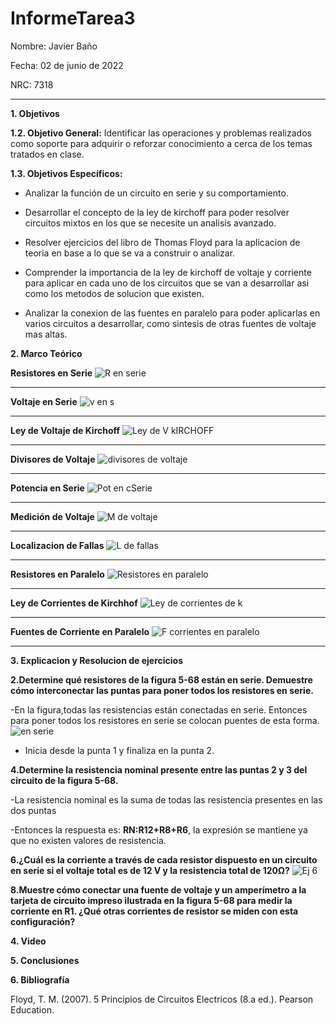 # InformeTarea3
Nombre: Javier Baño      

Fecha: 02 de junio de 2022

NRC: 7318

***
**1. Objetivos**

**1.2. Objetivo General:** Identificar las operaciones y problemas realizados como soporte para adquirir o reforzar conocimiento a cerca de los temas tratados en clase. 

**1.3. Objetivos Específicos:**

* Analizar la función de un circuito en serie y su comportamiento.

* Desarrollar el concepto de la ley de kirchoff para poder resolver circuitos mixtos en los que se necesite un analisis avanzado.

* Resolver ejercicios del libro de Thomas Floyd para la aplicacion de teoria en base a lo que se va a construir o analizar. 

* Comprender la importancia de la ley de kirchoff de voltaje y corriente para aplicar en cada uno de los circuitos que se van a desarrollar asi como los metodos de solucion que existen. 

* Analizar la conexion de las fuentes en paralelo para poder aplicarlas en varios circuitos a desarrollar, como sintesis de otras fuentes de voltaje mas altas.

**2. Marco Teórico**

**Resistores en Serie**
![R en serie](https://user-images.githubusercontent.com/105677231/171307571-42e3319c-973c-4a23-8f5a-c914e6ea5fe8.JPG)
***
**Voltaje en Serie**
![v en s](https://user-images.githubusercontent.com/105677231/171307597-fabc64f0-0643-4a51-9b98-50cccb73ebbd.JPG)
***
**Ley de Voltaje de Kirchoff**
![Ley de V kIRCHOFF](https://user-images.githubusercontent.com/105677231/171307668-fd577bbf-7aff-4ae8-923c-334e6174b0ce.JPG)
***
**Divisores de Voltaje**
![divisores de voltaje](https://user-images.githubusercontent.com/105677231/171307721-ef3b1f16-d0c3-4cb3-8f53-6e1c5cf7ed17.JPG)
***
**Potencia en Serie**
![Pot en cSerie](https://user-images.githubusercontent.com/105677231/171307745-9ff3f259-4114-4263-ace2-a4f658361c80.JPG)
***
**Medición de Voltaje**
![M de voltaje](https://user-images.githubusercontent.com/105677231/171307811-b2f349ff-fb47-4c3d-985e-d0328d089bda.JPG)
***
**Localizacion de Fallas**
![L de fallas](https://user-images.githubusercontent.com/105677231/171307874-751fac03-9451-4087-be3f-be3bd58d10fa.JPG)
***
**Resistores en Paralelo**
![Resistores en paralelo](https://user-images.githubusercontent.com/105677231/171315185-ef8853b3-3ef0-4cde-9c57-2a07bd01111c.JPG)
***
**Ley de Corrientes de Kirchhof**
![Ley de corrientes de k](https://user-images.githubusercontent.com/105677231/171315262-02b3e71c-b929-4f2c-a4ef-e543237d1c00.JPG)
***
**Fuentes de Corriente en Paralelo**
![F corrientes en paralelo](https://user-images.githubusercontent.com/105677231/171315302-32abb174-9c6d-4c1f-ace0-c06fd9654b99.JPG)
***

**3. Explicacion y Resolucion de ejercicios**

**2.Determine qué resistores de la figura 5-68 están en serie. Demuestre cómo interconectar las puntas para poner todos los resistores en serie.**

-En la figura,todas las resistencias están conectadas en serie. Entonces para poner todos los resistores en serie se colocan puentes de esta forma.
![en serie](https://user-images.githubusercontent.com/105677231/171322144-cc2e4d3d-fa7a-43b5-889f-de87c82b9ebd.JPG)

- Inicia desde la punta 1 y finaliza en la punta 2.

**4.Determine la resistencia nominal presente entre las puntas 2 y 3 del circuito de la figura 5-68.**

-La resistencia nominal es la suma de todas las resistencia presentes en las dos puntas

-Entonces la respuesta es: **RN:R12+R8+R6**, la expresión se mantiene ya que no existen valores de resistencia.

**6.¿Cuál es la corriente a través de cada resistor dispuesto en un circuito en serie si el voltaje total es de 12 V y la resistencia total de 120Ω?**
![Ej 6](https://user-images.githubusercontent.com/105677231/171325531-2b97f206-cfc7-4a6c-9680-cfe9e46abd56.JPG)

**8.Muestre cómo conectar una fuente de voltaje y un amperímetro a la tarjeta de circuito impreso ilustrada en la figura 5-68 para medir la corriente en R1. ¿Qué otras corrientes de resistor se miden con esta configuración?**





**4. Video**


**5. Conclusiones**


**6. Bibliografía**

Floyd, T. M. (2007). 5 Principios de Circuitos Electricos (8.a ed.). Pearson Education.


